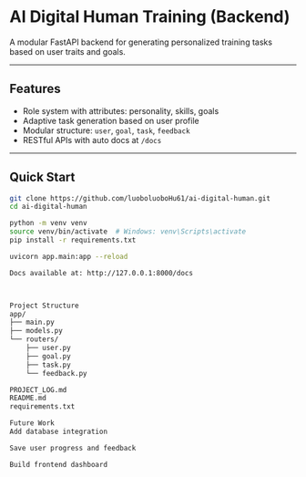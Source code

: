 
# AI Digital Human Training (Backend)

A modular FastAPI backend for generating personalized training tasks based on user traits and goals.

---

## Features

- Role system with attributes: personality, skills, goals
- Adaptive task generation based on user profile
- Modular structure: `user`, `goal`, `task`, `feedback`
- RESTful APIs with auto docs at `/docs`

---

## Quick Start

```bash
git clone https://github.com/luoboluoboHu61/ai-digital-human.git
cd ai-digital-human

python -m venv venv
source venv/bin/activate  # Windows: venv\Scripts\activate
pip install -r requirements.txt

uvicorn app.main:app --reload

Docs available at: http://127.0.0.1:8000/docs



Project Structure
app/
├── main.py
├── models.py
└── routers/
    ├── user.py
    ├── goal.py
    ├── task.py
    └── feedback.py

PROJECT_LOG.md
README.md
requirements.txt

Future Work
Add database integration

Save user progress and feedback

Build frontend dashboard

